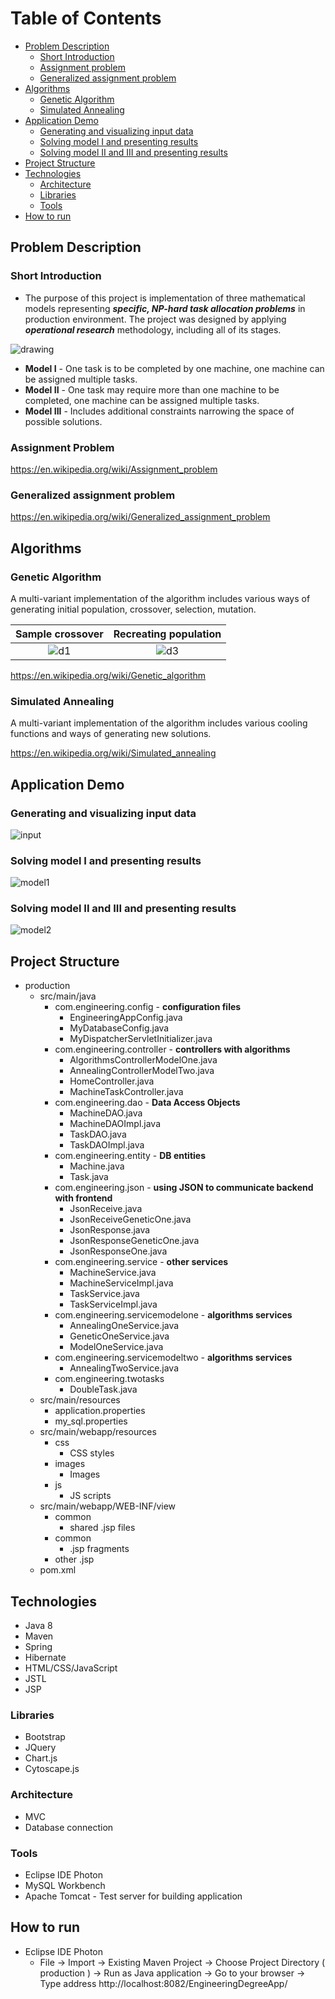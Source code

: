 
# Table of Contents 
- [Problem Description](#problem-description)
  * [Short Introduction](#short-introduction)
  * [Assignment problem](#assignment-problem)
  * [Generalized assignment problem](#generalized-assignment-problem)
- [Algorithms](#algorithms)
  * [Genetic Algorithm](#genetic-algorithm)
  * [Simulated Annealing](#simulated-annealing)
- [Application Demo](#application-demo)
  * [Generating and visualizing input data](#generating-and-visualizing-input-data)
  * [Solving model I and presenting results](#solving-model-i-and-presenting-results)
  * [Solving model II and III and presenting results](#solving-model-ii-and-iii-and-presenting-results)
- [Project Structure](#project-structure)
- [Technologies](#technologies)
  * [Architecture](#architecture)
  * [Libraries](#libraries)
  * [Tools](#tools)
- [How to run](#how-to-run)




<!-- toc -->


## Problem Description

### Short Introduction

+ The purpose of this project is implementation of three mathematical models representing **_specific, NP-hard task allocation 
problems_** in production environment. The project was designed by applying **_operational research_** methodology, including all 
of its stages.

![drawing](https://user-images.githubusercontent.com/37666186/52162660-9d46d580-26d7-11e9-9f38-ec242f105284.JPG)

+ __Model I__ - One task is to be completed by one machine, one machine can be assigned multiple tasks.
+ __Model II__ - One task may require more than one machine to be completed, one machine can be assigned multiple tasks.
+ __Model III__ - Includes additional constraints narrowing the space of possible solutions. 

### Assignment Problem
https://en.wikipedia.org/wiki/Assignment_problem

### Generalized assignment problem
https://en.wikipedia.org/wiki/Generalized_assignment_problem


## Algorithms

### Genetic Algorithm
A multi-variant implementation of the algorithm includes various ways of generating initial population, crossover, 
selection, mutation.


Sample crossover           |  Recreating population
:-------------------------:|:-------------------------:
![d1](https://user-images.githubusercontent.com/37666186/52163019-1a744980-26dc-11e9-84d4-1442e2566cea.JPG) |  ![d3](https://user-images.githubusercontent.com/37666186/52163022-23fdb180-26dc-11e9-8281-0854bbaed138.JPG)

https://en.wikipedia.org/wiki/Genetic_algorithm

### Simulated Annealing
A multi-variant implementation of the algorithm includes various cooling functions and ways of generating new solutions.

https://en.wikipedia.org/wiki/Simulated_annealing


## Application Demo
### Generating and visualizing input data
![input](https://user-images.githubusercontent.com/37666186/52163276-164a2b00-26e0-11e9-9b08-e3e67f9e1816.gif)
### Solving model I and presenting results
![model1](https://user-images.githubusercontent.com/37666186/52163365-30d0d400-26e1-11e9-8033-9269a3d24160.gif)
### Solving model II and III and presenting results
![model2](https://user-images.githubusercontent.com/37666186/52163376-7d1c1400-26e1-11e9-9d59-a33b2476531b.gif)


## Project Structure

* production
  * src/main/java
    + com.engineering.config - __configuration files__
      * EngineeringAppConfig.java 
      * MyDatabaseConfig.java
      * MyDispatcherServletInitializer.java
    + com.engineering.controller - __controllers with algorithms__
      * AlgorithmsControllerModelOne.java
      * AnnealingControllerModelTwo.java
      * HomeController.java
      * MachineTaskController.java
    + com.engineering.dao - __Data Access Objects__
      * MachineDAO.java
      * MachineDAOImpl.java
      * TaskDAO.java
      * TaskDAOImpl.java
    + com.engineering.entity - __DB entities__
      * Machine.java
      * Task.java
    + com.engineering.json - __using JSON to communicate backend with frontend__ 
      * JsonReceive.java
      * JsonReceiveGeneticOne.java
      * JsonResponse.java
      * JsonResponseGeneticOne.java
      * JsonResponseOne.java
    + com.engineering.service - __other services__
      * MachineService.java
      * MachineServiceImpl.java
      * TaskService.java
      * TaskServiceImpl.java
    + com.engineering.servicemodelone - __algorithms services__
      * AnnealingOneService.java
      * GeneticOneService.java
      * ModelOneService.java
    + com.engineering.servicemodeltwo - __algorithms services__
      * AnnealingTwoService.java
    + com.engineering.twotasks
      * DoubleTask.java    
  * src/main/resources
    + application.properties
    + my_sql.properties
  * src/main/webapp/resources
    + css
      * CSS styles 
    + images
      * Images
    + js
      * JS scripts
  * src/main/webapp/WEB-INF/view
    + common
      * shared .jsp files
    + common
      * .jsp fragments
    + other .jsp
  * pom.xml

## Technologies
* Java 8
* Maven
* Spring 
* Hibernate
* HTML/CSS/JavaScript
* JSTL
* JSP

### Libraries
* Bootstrap
* JQuery
* Chart.js
* Cytoscape.js

### Architecture
* MVC 
* Database connection

### Tools
  * Eclipse IDE Photon
  * MySQL Workbench
  * Apache Tomcat - Test server for building application



## How to run

* Eclipse IDE Photon 
  * File -> Import -> Existing Maven Project -> Choose Project Directory ( production ) -> Run as Java application -> Go to your browser -> Type address http://localhost:8082/EngineeringDegreeApp/











